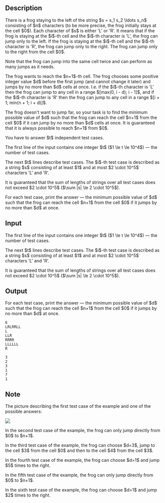 ## Description

<div><p>There is a frog staying to the left of the string $s = s_1 s_2 \ldots s_n$ consisting of $n$ characters (to be more precise, the frog initially stays at the cell $0$). Each character of $s$ is either '<span class="tex-font-style-tt">L</span>' or '<span class="tex-font-style-tt">R</span>'. It means that if the frog is staying at the $i$-th cell and the $i$-th character is '<span class="tex-font-style-tt">L</span>', the frog can jump only to the left. If the frog is staying at the $i$-th cell and the $i$-th character is '<span class="tex-font-style-tt">R</span>', the frog can jump only to the right. <span class="tex-font-style-bf">The frog can jump only to the right from the cell $0$</span>.</p><p><span class="tex-font-style-bf">Note that the frog can jump into the same cell twice and can perform as many jumps as it needs</span>.</p><p>The frog wants to reach the $n+1$-th cell. The frog chooses some <span class="tex-font-style-bf">positive integer</span> value $d$ <span class="tex-font-style-bf">before the first jump</span> (and cannot change it later) and jumps by no more than $d$ cells at once. I.e. if the $i$-th character is '<span class="tex-font-style-tt">L</span>' then the frog can jump to any cell in a range $[max(0, i - d); i - 1]$, and if the $i$-th character is '<span class="tex-font-style-tt">R</span>' then the frog can jump to any cell in a range $[i + 1; min(n + 1; i + d)]$.</p><p>The frog doesn't want to jump far, so your task is to find the minimum possible value of $d$ such that the frog can reach the cell $n+1$ from the cell $0$ if it can jump by no more than $d$ cells at once. <span class="tex-font-style-bf">It is guaranteed that it is always possible to reach $n+1$ from $0$</span>.</p><p>You have to answer $t$ independent test cases.</p></div><div class="input-specification"><p>The first line of the input contains one integer $t$ ($1 \le t \le 10^4$) — the number of test cases.</p><p>The next $t$ lines describe test cases. The $i$-th test case is described as a string $s$ consisting of at least $1$ and at most $2 \cdot 10^5$ characters '<span class="tex-font-style-tt">L</span>' and '<span class="tex-font-style-tt">R</span>'.</p><p>It is guaranteed that the sum of lengths of strings over all test cases does not exceed $2 \cdot 10^5$ ($\sum |s| \le 2 \cdot 10^5$).</p></div><div class="output-specification"><p>For each test case, print the answer — the minimum possible value of $d$ such that the frog can reach the cell $n+1$ from the cell $0$ if it jumps by no more than $d$ at once.</p></div>

## Input

<p>The first line of the input contains one integer $t$ ($1 \le t \le 10^4$) — the number of test cases.</p><p>The next $t$ lines describe test cases. The $i$-th test case is described as a string $s$ consisting of at least $1$ and at most $2 \cdot 10^5$ characters '<span class="tex-font-style-tt">L</span>' and '<span class="tex-font-style-tt">R</span>'.</p><p>It is guaranteed that the sum of lengths of strings over all test cases does not exceed $2 \cdot 10^5$ ($\sum |s| \le 2 \cdot 10^5$).</p>

## Output

<p>For each test case, print the answer — the minimum possible value of $d$ such that the frog can reach the cell $n+1$ from the cell $0$ if it jumps by no more than $d$ at once.</p>





```input1
6
LRLRRLL
L
LLR
RRRR
LLLLLL
R
```




```output1
3
2
3
1
7
1
```



## Note

<p>The picture describing the first test case of the example and one of the possible answers:</p><p><img class="tex-graphics" src="file://TPjmLjQX.png" style="max-width: 100.0%;max-height: 100.0%;"></p><p>In the second test case of the example, the frog can only jump directly from $0$ to $n+1$.</p><p>In the third test case of the example, the frog can choose $d=3$, jump to the cell $3$ from the cell $0$ and then to the cell $4$ from the cell $3$.</p><p>In the fourth test case of the example, the frog can choose $d=1$ and jump $5$ times to the right.</p><p>In the fifth test case of the example, the frog can only jump directly from $0$ to $n+1$.</p><p>In the sixth test case of the example, the frog can choose $d=1$ and jump $2$ times to the right.</p>
